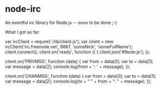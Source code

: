 node-irc
=============

An eventful irc library for Node.js -- soon to be done ;-)

What I got so far:

var ircClient = require('./lib/client.js');
var client = new ircClient('irc.freenode.net', 6667, 'someNick', 'someFullName');
client.connect();
client.on('ready', function () {
  client.join('#Node.js');
});

client.on('PRIVMSG', function (data) {
  var from = data[0];
  var to = data[1];
  var message = data[2];
  console.log(from + ': ' + message);
});

client.on('CHANMSG', function (data) {
  var from = data[0];
  var to = data[1];
  var message = data[2];
  console.log(to + " " + from + ": " + message);
});

